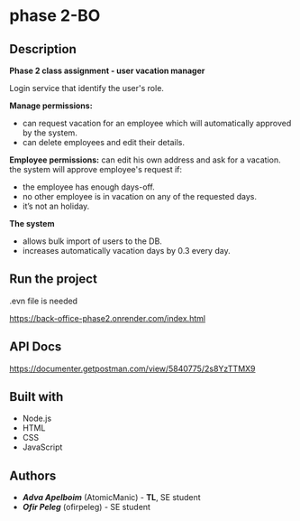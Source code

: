 # phase 2-BO

## Description
**Phase 2 class assignment - user vacation manager**

Login service that identify the user's role.

**Manage permissions:** 
  - can request vacation for an employee which will automatically approved by the system.
  - can delete employees and edit their details.
   
**Employee permissions:** can edit his own address and ask for a vacation.
  the system will approve employee's request if:
  - the employee has enough days-off.
  - no other employee is in vacation on any of the requested days.
  - it’s not an holiday.
  
 **The system**
  - allows bulk import of users to the DB.
  - increases automatically vacation days by 0.3 every day.
   
 ## Run the project
 .evn file is needed
 
https://back-office-phase2.onrender.com/index.html

## API Docs

https://documenter.getpostman.com/view/5840775/2s8YzTTMX9

## Built with
- Node.js
- HTML
- CSS
- JavaScript

## Authors

- ***Adva Apelboim*** (AtomicManic) - **TL**, SE student
- ***Ofir Peleg*** (ofirpeleg) - SE student
